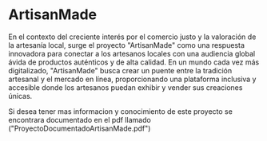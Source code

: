 # ArtisanMade
En el contexto del creciente interés por el comercio justo y la valoración de la artesanía local, surge el 
proyecto "ArtisanMade" como una respuesta innovadora para conectar a los artesanos locales con una 
audiencia global ávida de productos auténticos y de alta calidad. En un mundo cada vez más 
digitalizado, "ArtisanMade" busca crear un puente entre la tradición artesanal y el mercado en línea, 
proporcionando una plataforma inclusiva y accesible donde los artesanos puedan exhibir y vender sus 
creaciones únicas.

Si desea tener mas informacion y conocimiento de este proyecto se encontrara documentado en el pdf
llamado ("ProyectoDocumentadoArtisanMade.pdf")
